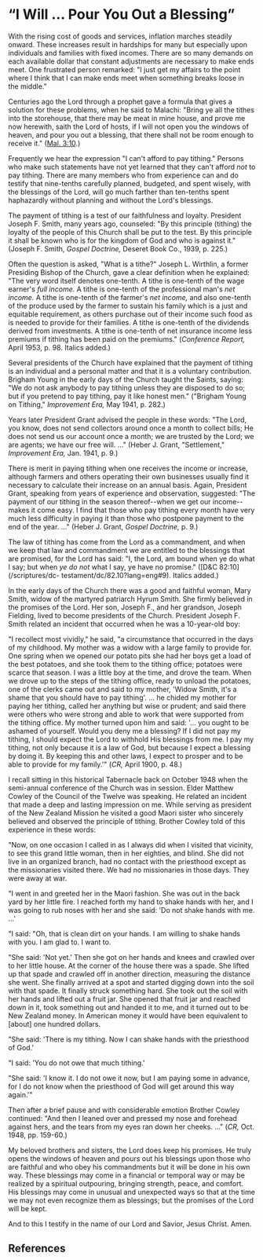 # “I Will … Pour You Out a Blessing”

With the rising cost of goods and services, inflation marches steadily onward.
These increases result in hardships for many but especially upon individuals
and families with fixed incomes. There are so many demands on each available
dollar that constant adjustments are necessary to make ends meet. One
frustrated person remarked: "I just get my affairs to the point where I think
that I can make ends meet when something breaks loose in the middle."

Centuries ago the Lord through a prophet gave a formula that gives a solution
for these problems, when he said to Malachi: "Bring ye all the tithes into the
storehouse, that there may be meat in mine house, and prove me now herewith,
saith the Lord of hosts, if I will not open you the windows of heaven, and
pour you out a blessing, that there shall not be room enough to receive it."
([Mal. 3:10](/scriptures/ot/mal/3.10?lang=eng#9).)

Frequently we hear the expression "I can't afford to pay tithing." Persons who
make such statements have not yet learned that they can't afford _not_ to pay
tithing. There are many members who from experience can and do testify that
nine-tenths carefully planned, budgeted, and spent wisely, with the blessings
of the Lord, will go much farther than ten-tenths spent haphazardly without
planning and without the Lord's blessings.

The payment of tithing is a test of our faithfulness and loyalty. President
Joseph F. Smith, many years ago, counseled: "By this principle (tithing) the
loyalty of the people of this Church shall be put to the test. By this
principle it shall be known who is for the kingdom of God and who is against
it." (Joseph F. Smith, _Gospel Doctrine,_ Deseret Book Co., 1939, p. 225.)

Often the question is asked, "What is a tithe?" Joseph L. Wirthlin, a former
Presiding Bishop of the Church, gave a clear definition when he explained:
"The very word itself denotes one-tenth. A tithe is one-tenth of the wage
earner's _full income._ A tithe is one-tenth of the professional man's _net
income._ A tithe is one-tenth of the farmer's _net income,_ and also one-tenth
of the produce used by the farmer to sustain his family which is a just and
equitable requirement, as others purchase out of their income such food as is
needed to provide for their families. A tithe is one-tenth of the dividends
derived from investments. A tithe is one-tenth of net insurance income less
premiums if tithing has been paid on the premiums." (_Conference Report,_
April 1953, p. 98. Italics added.)

Several presidents of the Church have explained that the payment of tithing is
an individual and a personal matter and that it is a voluntary contribution.
Brigham Young in the early days of the Church taught the Saints, saying: "We
do not ask anybody to pay tithing unless they are disposed to do so; but if
you pretend to pay tithing, pay it like honest men." ("Brigham Young on
Tithing," _Improvement Era,_ May 1941, p. 282.)

Years later President Grant advised the people in these words: "The Lord, you
know, does not send collectors around once a month to collect bills; He does
not send us our account once a month; we are trusted by the Lord; we are
agents; we have our free will. ..." (Heber J. Grant, "Settlement," _Improvement
Era,_ Jan. 1941, p. 9.)

There is merit in paying tithing when one receives the income or increase,
although farmers and others operating their own businesses usually find it
necessary to calculate their increase on an annual basis. Again, President
Grant, speaking from years of experience and observation, suggested: "The
payment of our tithing in the season thereof--when we get our income--makes it
come easy. I find that those who pay tithing every month have very much less
difficulty in paying it than those who postpone payment to the end of the
year. ..." (Heber J. Grant, _Gospel Doctrine,_ p. 9.)

The law of tithing has come from the Lord as a commandment, and when we keep
that law and commandment we are entitled to the blessings that are promised,
for the Lord has said: "I, the Lord, am bound when ye do what I say; but when
_ye do not_ what I say, ye have no promise." ([D&amp;C 82:10](/scriptures/dc-
testament/dc/82.10?lang=eng#9). Italics added.)

In the early days of the Church there was a good and faithful woman, Mary
Smith, widow of the martyred patriarch Hyrum Smith. She firmly believed in the
promises of the Lord. Her son, Joseph F., and her grandson, Joseph Fielding,
lived to become presidents of the Church. President Joseph F. Smith related an
incident that occurred when he was a 10-year-old boy:

"I recollect most vividly," he said, "a circumstance that occurred in the days
of my childhood. My mother was a widow with a large family to provide for. One
spring when we opened our potato pits she had her boys get a load of the best
potatoes, and she took them to the tithing office; potatoes were scarce that
season. I was a little boy at the time, and drove the team. When we drove up
to the steps of the tithing office, ready to unload the potatoes, one of the
clerks came out and said to my mother, 'Widow Smith, it's a shame that you
should have to pay tithing'. ... he chided my mother for paying her tithing,
called her anything but wise or prudent; and said there were others who were
strong and able to work that were supported from the tithing office. My mother
turned upon him and said: '... you ought to be ashamed of yourself. Would you
deny me a blessing? If I did not pay my tithing, I should expect the Lord to
withhold His blessings from me. I pay my tithing, not only because it is a law
of God, but because I expect a blessing by doing it. By keeping this and other
laws, I expect to prosper and to be able to provide for my family.'" (_CR,_
April 1900, p. 48.)

I recall sitting in this historical Tabernacle back on October 1948 when the
semi-annual conference of the Church was in session. Elder Matthew Cowley of
the Council of the Twelve was speaking. He related an incident that made a
deep and lasting impression on me. While serving as president of the New
Zealand Mission he visited a good Maori sister who sincerely believed and
observed the principle of tithing. Brother Cowley told of this experience in
these words:

"Now, on one occasion I called in as I always did when I visited that
vicinity, to see this grand little woman, then in her eighties, and blind. She
did not live in an organized branch, had no contact with the priesthood except
as the missionaries visited there. We had no missionaries in those days. They
were away at war.

"I went in and greeted her in the Maori fashion. She was out in the back yard
by her little fire. I reached forth my hand to shake hands with her, and I was
going to rub noses with her and she said: 'Do not shake hands with me. ...'

"I said: "Oh, that is clean dirt on your hands. I am willing to shake hands
with you. I am glad to. I want to.

"She said: 'Not yet.' Then she got on her hands and knees and crawled over to
her little house. At the corner of the house there was a spade. She lifted up
that spade and crawled off in another direction, measuring the distance she
went. She finally arrived at a spot and started digging down into the soil
with that spade. It finally struck something hard. She took out the soil with
her hands and lifted out a fruit jar. She opened that fruit jar and reached
down in it, took something out and handed it to me, and it turned out to be
New Zealand money. In American money it would have been equivalent to [about]
one hundred dollars.

"She said: 'There is my tithing. Now I can shake hands with the priesthood of
God.'

"I said: 'You do not owe that much tithing.'

"She said: 'I know it. I do not owe it now, but I am paying some in advance,
for I do not know when the priesthood of God will get around this way again.'"

Then after a brief pause and with considerable emotion Brother Cowley
continued: "And then I leaned over and pressed my nose and forehead against
hers, and the tears from my eyes ran down her cheeks. ..." (_CR,_ Oct. 1948, pp.
159-60.)

My beloved brothers and sisters, the Lord does keep his promises. He truly
opens the windows of heaven and pours out his blessings upon those who are
faithful and who obey his commandments but it will be done in his own way.
These blessings may come in a financial or temporal way or may be realized by
a spiritual outpouring, bringing strength, peace, and comfort. His blessings
may come in unusual and unexpected ways so that at the time we may not even
recognize them as blessings; but the promises of the Lord will be kept.

And to this I testify in the name of our Lord and Savior, Jesus Christ. Amen.

## References

